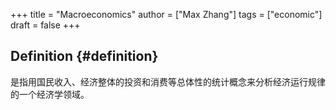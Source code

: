 +++
title = "Macroeconomics"
author = ["Max Zhang"]
tags = ["economic"]
draft = false
+++

## Definition {#definition}

是指用国民收入、经济整体的投资和消费等总体性的统计概念来分析经济运行规律的一个经济学领域。
